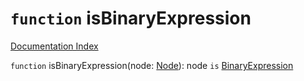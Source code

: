 # `function` isBinaryExpression

[Documentation Index](../README.md)

`function` isBinaryExpression(node: [Node](../private.interface.Node/README.md)): node `is` [BinaryExpression](../private.interface.BinaryExpression/README.md)